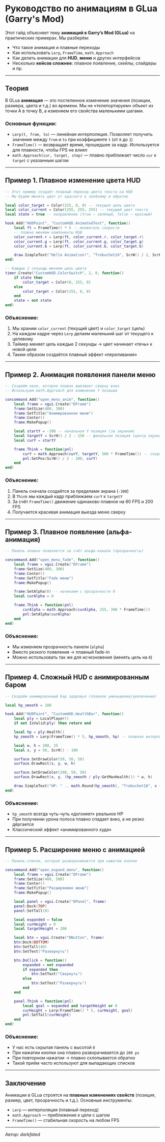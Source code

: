# Руководство по анимациям в GLua (Garry's Mod)

Этот гайд объясняет тему **анимаций в Garry’s Mod (GLua)** на практических примерах.
Мы разберём:

- Что такое анимация и плавные переходы
- Как использовать `Lerp`, `FrameTime`, `math.Approach`
- Как делать анимации для **HUD**, **меню** и других интерфейсов
- Несколько **кейсов сложнее**: плавное появление, скейлы, слайдеры и пр.

---

## Теория

В GLua **анимация** — это постепенное изменение значения (позиции, размера, цвета и т.д.) во времени.
Мы не «телепортируем» объект из точки A в точку B, а изменяем его свойства маленькими шагами.

### Основные функции:

- `Lerp(t, from, to)` — линейная интерполяция. Позволяет получить значение между `from` и `to` при коэффициенте `t` (от `0` до `1`)
- `FrameTime()` — возвращает время, прошедшее за кадр. Используется для плавности, чтобы FPS не влиял
- `math.Approach(cur, target, step)` — плавно приближает число `cur` к `target` с указанным шагом

---

## Пример 1. Плавное изменение цвета HUD

```lua
-- Этот пример создаёт плавный переход цвета текста на HUD
-- Мы будем менять цвет от красного к зелёному и обратно

local color_target = Color(255, 0, 0) -- текущая цель цвета
local color_current = Color(255, 255, 255) -- текущий цвет текста
local state = true -- направление (true — зелёный, false — красный)

hook.Add("HUDPaint", "CustomHUD.AnimatedText", function()
    local ft = FrameTime() * 5 -- множитель скорости
    -- плавно меняем компоненты RGB
    color_current.r = Lerp(ft, color_current.r, color_target.r)
    color_current.g = Lerp(ft, color_current.g, color_target.g)
    color_current.b = Lerp(ft, color_current.b, color_target.b)

    draw.SimpleText("Hello Animation!", "Trebuchet24", ScrW() / 2, ScrH() / 2, color_current, TEXT_ALIGN_CENTER, TEXT_ALIGN_CENTER)
end)

-- Каждые 2 секунды меняем цель цвета
timer.Create("CustomHUD.ColorSwitch", 2, 0, function()
    if state then
        color_target = Color(0, 255, 0)
    else
        color_target = Color(255, 0, 0)
    end
    state = not state
end)
```

### Объяснение:

1. Мы храним `color_current` (текущий цвет) и `color_target` (цель)
2. На каждом кадре через `Lerp` делаем маленький шаг от текущего к целевому
3. Таймер меняет цель каждые 2 секунды → цвет начинает «течь» к новой цели
4. Таким образом создаётся плавный эффект «переливания»

---

## Пример 2. Анимация появления панели меню

```lua
-- Создаём окно, которое плавно выезжает сверху вниз
-- Используем math.Approach для изменения Y позиции

concommand.Add("open_menu_anim", function()
    local frame = vgui.Create("DFrame")
    frame:SetSize(400, 300)
    frame:SetTitle("Анимированное меню")
    frame:Center()
    frame:MakePopup()

    local startY = -300 -- начальная Y позиция (за экраном)
    local targetY = ScrH() / 2 - 150 -- финальная позиция (центр экрана)
    local curY = startY

    frame.Think = function(pnl)
        curY = math.Approach(curY, targetY, 500 * FrameTime()) -- скорость
        pnl:SetPos(ScrW() / 2 - 200, curY)
    end
end)
```

### Объяснение:

1. Панель сначала создаётся за пределами экрана (`-300`)
2. В `Think` мы каждый кадр приближаем `curY` к `targetY`
3. За счёт `FrameTime()` движение одинаково плавное на 60 FPS и 200 FPS
4. Получается красивая анимация выезда меню сверху

---

## Пример 3. Плавное появление (альфа-анимация)

```lua
-- Панель плавно появляется за счёт альфа-канала (прозрачность)

concommand.Add("open_menu_fade", function()
    local frame = vgui.Create("DFrame")
    frame:SetSize(400, 300)
    frame:Center()
    frame:SetTitle("Fade меню")
    frame:MakePopup()

    frame:SetAlpha(0) -- начинаем с прозрачности 0
    local curAlpha = 0

    frame.Think = function(pnl)
        curAlpha = math.Approach(curAlpha, 255, 300 * FrameTime())
        pnl:SetAlpha(curAlpha)
    end
end)
```

### Объяснение:

- Мы изменяем прозрачность панели (`alpha`)
- Вместо резкого появления → плавный fade-in
- Можно использовать так же для исчезновения (менять цель на `0`)

---

## Пример 4. Сложный HUD с анимированным баром

```lua
-- Создаём анимированный бар здоровья (плавное уменьшение/увеличение)

local hp_smooth = 100

hook.Add("HUDPaint", "CustomHUD.HealthBar", function()
    local ply = LocalPlayer()
    if not IsValid(ply) then return end

    local hp = ply:Health()
    hp_smooth = Lerp(FrameTime() * 5, hp_smooth, hp) -- плавная интерполяция

    local w, h = 200, 25
    local x, y = 50, ScrH() - 100

    surface.SetDrawColor(50, 50, 50)
    surface.DrawRect(x, y, w, h)

    surface.SetDrawColor(200, 50, 50)
    surface.DrawRect(x, y, (hp_smooth / ply:GetMaxHealth()) * w, h)

    draw.SimpleText("HP: " .. math.Round(hp_smooth), "Trebuchet18", x + w / 2, y + h / 2, color_white, TEXT_ALIGN_CENTER, TEXT_ALIGN_CENTER)
end)
```

### Объяснение:

- `hp_smooth` всегда чуть-чуть «догоняет» реальное HP
- При получении урона полоса плавно спадает вниз, а не резко дёргается
- Классический эффект «анимированного худа»

---

## Пример 5. Расширение меню с анимацией

```lua
-- Панель-список, которая разворачивается при нажатии кнопки

concommand.Add("open_expand_menu", function()
    local frame = vgui.Create("DFrame")
    frame:SetSize(400, 500)
    frame:Center()
    frame:SetTitle("Расширяемое меню")
    frame:MakePopup()

    local panel = vgui.Create("DPanel", frame)
    panel:Dock(TOP)
    panel:SetTall(0)

    local expanded = false
    local curHeight = 0
    local targetHeight = 200

    local btn = vgui.Create("DButton", frame)
    btn:Dock(BOTTOM)
    btn:SetTall(40)
    btn:SetText("Развернуть")

    btn.DoClick = function()
        expanded = not expanded
        if expanded then
            btn:SetText("Свернуть")
        else
            btn:SetText("Развернуть")
        end
    end

    panel.Think = function(pnl)
        local goal = expanded and targetHeight or 0
        curHeight = Lerp(FrameTime() * 5, curHeight, goal)
        pnl:SetTall(curHeight)
    end
end)
```

### Объяснение:

- У нас есть скрытая панель с высотой `0`
- При нажатии кнопки она плавно разворачивается до `200 px`
- При повторном нажатии → плавно схлопывается обратно
- Такой приём часто используют для выпадающих списков

---

## Заключение

Анимации в GLua строятся на **плавных изменениях свойств** (позиция, размер, цвет, прозрачность и т.д.).
Основные инструменты:

- `Lerp` — интерполяция (плавный переход)
- `math.Approach` — приближение к цели с шагом
- `FrameTime()` — стабильная скорость на любом FPS

---

_Автор: darkfated_
